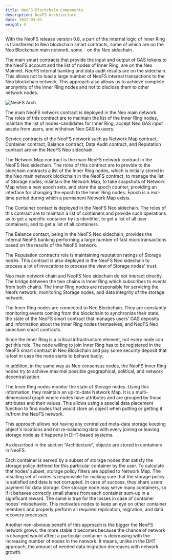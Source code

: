 ```yaml
---
title: NeoFS Blockchain Components 
description: NeoFS Architecture
date: 2022-03-01
weight: 4
---
```


With the NeoFS release version 0.8, a part of the internal logic of Inner Ring is transferred to Neo blockchain smart contracts, some of which are on the Neo Blockchain main network, some - on the Neo sidechain. 

The main smart contracts that provide the input and output of GAS tokens to the NeoFS account and the list of nodes of Inner Ring, are on the Neo Mainnet. NeoFS internal banking and data audit results are on the sidechain. This allows not to load a large number of NeoFS internal transactions to the Neo blockchain network. This approach also allows us to achieve complete anonymity of the Inner Ring nodes and not to disclose them to other network nodes.

![NeoFS Arch](../../images/arch_05.png)

The main NeoFS network contract is deployed in the Neo main network. The roles of this contract are to maintain the list of the Inner Ring nodes, maintain the list of nodes-candidates for Inner Ring, accept Neo GAS input assets from users, and withdraw Neo GAS to users.

Service contracts of the NeoFS network such as Network Map contract, Container contract, Balance contract, Data Audit contract, and Reputation contract are on the NeoFS Neo sidechain.

The Network Map contract is the main NeoFS network contract in the NeoFS Neo sidechain. The roles of this contract are to provide to the sidechain contracts a list of the Inner Ring nodes, which is initially stored in the Neo main network blockchain in the NeoFS contract, to manage the list of Storage nodes, maintain the Network Map, to take snapshots of Network Map when a new epoch sets, and store the epoch counter, providing an interface for changing the epoch to the Inner Ring nodes. Epoch is a real-time period during which a permanent Network Map exists.

The Container contact is deployed in the NeoFS Neo sidechain. The roles of this contract are to maintain a list of containers and provide such operations as to get a specific container by its identifier, to get a list of all user containers, and to get a list of all containers.

The Balance contact, being in the NeoFS Neo sidechain, provides the internal NeoFS banking performing a large number of fast microtransactions based on the results of the NeoFS network.

The Reputation contract’s role is maintaining reputation ratings of Storage nodes. This contract is also deployed in the NeoFS Neo sidechain to process a lot of invocations to process the view of Storage nodes' trust.

Neo main network chain and NeoFS Neo sidechain do not interact directly. The bridge between the two chains is Inner Ring which subscribes to events from both chains. The Inner Ring nodes are responsible for servicing the Neofs network, monitoring Storage nodes, and data integrity of the storage network.

The Inner Ring nodes are connected to Neo Blockchain. They are constantly monitoring events coming from the blockchain to synchronize their state, the state of the NeoFS smart contract that manages users' GAS deposits and information about the Inner Ring nodes themselves, and NeoFS Neo sidechain smart contracts. 

Since the Inner Ring is a critical infrastructure element, not every node can get this role. The node willing to join  Inner Ring has to be registered in the NeoFS smart contract in Neo Blockchain and pay some security deposit that is lost in case the node starts to behave badly.

In addition, in the same way as Neo consensus nodes, the NeoFS Inner Ring nodes try to achieve maximal possible geographical, political, and network decentralization. 

The Inner Ring nodes monitor the state of Storage nodes. Using this information, they maintain an up-to-date Network Map. It is a multi-dimensional graph where nodes have attributes and are grouped by those attributes and their values. This allows using a special data placement function to find nodes that would store an object when putting or getting it in/from the NeoFS network.

This approach allows not having any centralized meta-data storage keeping object's locations and not re-balancing data with every joining or leaving storage node as it happens in DHT-based systems.

As described in the section “Architecture”, objects are stored in containers in NeoFS.

Each container is served by a subset of storage nodes that satisfy the storage policy defined for this particular container by the user. To calculate that nodes’ subset, storage policy filters are applied to Network Map. The resulting set of nodes is responsible for making sure that the storage policy is satisfied and data is not corrupted. In case of success, they share users' payment for data storage. One storage node may serve many containers, so if it behaves correctly small shares from each container sum-up in a significant reward. The same is true for the losses in case of container nodes' misbehavior. This motivates nodes to keep an eye on other container members and properly perform all required replication, migration, and data recovery processes.

Another non-obvious benefit of this approach is the bigger the NeoFS network grows, the more stable it becomes because the chance of network is changed would affect a particular container is decreasing with the increasing number of nodes in the network. It means, unlike in the DHT approach, the amount of needed data migration decreases with network growth.
